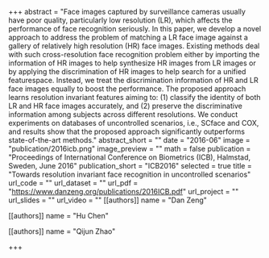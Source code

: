 +++
abstract = "Face images captured by surveillance cameras usually have poor quality, particularly low resolution (LR), which affects the performance of face recognition seriously. In this paper, we develop a novel approach to address the problem of matching a LR face image against a gallery of relatively high resolution (HR) face images. Existing methods deal with such cross-resolution face recognition problem either by importing the information of HR images to help synthesize HR images from LR images or by applying the discrimination of HR images to help search for a unified featurespace. Instead, we treat the discrimination information of HR and LR face images equally to boost the performance. The proposed approach learns resolution invariant features aiming to: (1) classify the identity of both LR and HR face images accurately, and (2) preserve the discriminative information among subjects across different resolutions. We conduct experiments on databases of uncontrolled scenarios, i.e., SCface and COX, and results show that the proposed approach significantly outperforms state-of-the-art methods."
abstract_short = ""
date = "2016-06"
image = "publication/2016icb.png"
image_preview = ""
math = false
publication = "Proceedings of International Conference on Biometrics (ICB), Halmstad, Sweden, June 2016"
publication_short = "ICB2016"
selected = true
title = "Towards resolution invariant face recognition in uncontrolled scenarios"
url_code = ""
url_dataset = ""
url_pdf = "https://www.danzeng.org/publications/2016ICB.pdf"
url_project = ""
url_slides = ""
url_video = ""
[[authors]]
	name = "Dan Zeng"

[[authors]]
	name = "Hu Chen"

[[authors]]
	name = "Qijun Zhao"

+++
